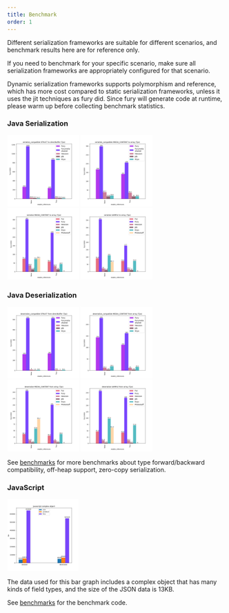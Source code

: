 ```yaml
---
title: Benchmark
order: 1
---
```


Different serialization frameworks are suitable for different scenarios, and benchmark results here are for reference only.

If you need to benchmark for your specific scenario, make sure all serialization frameworks are appropriately configured for that scenario.

Dynamic serialization frameworks supports polymorphism and reference, which has more cost compared
to static serialization frameworks, unless it uses the jit techniques as fury did.
Since fury will generate code at runtime, please warm up before collecting benchmark statistics.

### Java Serialization

<img width="33%" alt="" src="/benchmarks/serialization/bench_serialize_compatible_STRUCT_to_directBuffer_tps.png">
<img width="33%" alt="" src="/benchmarks/serialization/bench_serialize_compatible_MEDIA_CONTENT_to_array_tps.png">
<img width="33%" alt="" src="/benchmarks/serialization/bench_serialize_MEDIA_CONTENT_to_array_tps.png">
<img width="33%" alt="" src="/benchmarks/serialization/bench_serialize_SAMPLE_to_array_tps.png">

### Java Deserialization

<img width="33%" alt="" src="/benchmarks/deserialization/bench_deserialize_compatible_STRUCT_from_directBuffer_tps.png">
<img width="33%" alt="" src="/benchmarks/deserialization/bench_deserialize_compatible_MEDIA_CONTENT_from_array_tps.png">
<img width="33%" alt="" src="/benchmarks/deserialization/bench_deserialize_MEDIA_CONTENT_from_array_tps.png">
<img width="33%" alt="" src="/benchmarks/deserialization/bench_deserialize_SAMPLE_from_array_tps.png">

See [benchmarks](https://github.com/alipay/fury/tree/main/docs/benchmarks) for more benchmarks about type forward/backward compatibility, off-heap support, zero-copy serialization.

### JavaScript

<img width="33%" alt="" src="/benchmarks/javascript/complex_object.jpg">

The data used for this bar graph includes a complex object that has many kinds of field types, and the size of the JSON data is 13KB.

See [benchmarks](https://github.com/alipay/fury/blob/main/javascript/benchmark/index.js) for the benchmark code.
